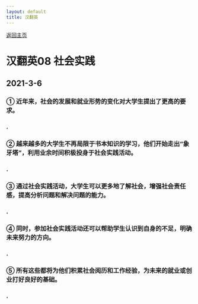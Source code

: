 ```yaml
---
layout: default
title: 汉翻英
---
```


[返回主页](index.html)

# 汉翻英08 社会实践

## 2021-3-6

### ① 近年来，社会的发展和就业形势的变化对大学生提出了更高的要求。
### .

### ② 越来越多的大学生不再局限于书本知识的学习，他们开始走出“象牙塔”，利用业余时间积极投身于社会实践活动。
### .

### ③ 通过社会实践活动，大学生可以更多地了解社会，增强社会责任感，提高分析问题和解决问题的能力。
### .

### ④ 同时，参加社会实践活动还可以帮助学生认识到自身的不足，明确未来努力的方向。
### .

### ⑤ 所有这些都将为他们积累社会阅历和工作经验，为未来的就业或创业打好良好的基础。
### .


